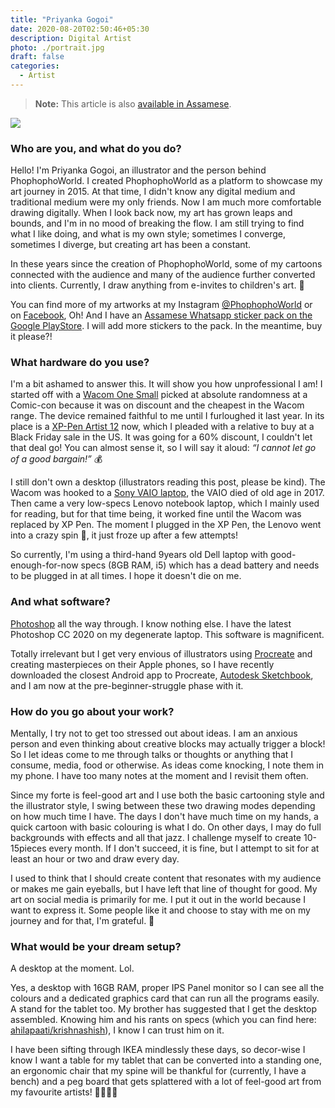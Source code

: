 ```yaml
---
title: "Priyanka Gogoi"
date: 2020-08-20T02:50:46+05:30
description: Digital Artist
photo: ./portrait.jpg
draft: false
categories:
  - Artist
---
```


> **Note:** This article is also [available in Assamese](/interviews/6/priyanka-gogoi/).

![](/interviews/6/portrait.jpg)

### Who are you, and what do you do?

Hello! I'm Priyanka Gogoi, an illustrator and the person behind PhophophoWorld. I created PhophophoWorld as a platform to showcase my art journey in 2015. At that time, I didn't know any digital medium and traditional medium were my only friends. Now I am much more comfortable drawing digitally. When I look back now, my art has grown leaps and bounds, and I'm in no mood of breaking the flow. I am still trying to find what I like doing, and what is my own style; sometimes I converge, sometimes I diverge, but creating art has been a constant.

In these years since the creation of PhophophoWorld, some of my cartoons connected with the audience and many of the audience further converted into clients. Currently, I draw anything from e-invites to children's art. 🎨

You can find more of my artworks at my Instagram [@PhophophoWorld](https://www.instagram.com/phophophoworld/) or on [Facebook](https://www.facebook.com/theartworldofphophopho/), 
Oh! And I have an [Assamese Whatsapp sticker pack on the Google PlayStore](https://play.google.com/store/apps/details?id=com.phophophoworld.generalstickerpack). I will add more stickers to the pack. In the meantime, buy it please?!

### What hardware do you use?

I'm a bit ashamed to answer this. It will show you how unprofessional I am!
I started off with a [Wacom One Small](http://archive.is/Lhf4Y) picked at absolute randomness at a Comic-con because it was on discount and the cheapest in the Wacom range. The device remained faithful to me until I furloughed it last year. In its place is a [XP-Pen Artist 12](http://archive.is/W3ggX) now, which I pleaded with a relative to buy at a Black Friday sale in the US. It was going for a 60% discount, I couldn't let that deal go!
You can almost sense it, so I will say it aloud: _“I cannot let go of a good bargain!”_ 💰

I still don't own a desktop (illustrators reading this post, please be kind). The Wacom was hooked to a [Sony VAIO laptop](https://en.wikipedia.org/wiki/Vaio), the VAIO died of old age in 2017. Then came a very low-specs Lenovo notebook laptop, which I mainly used for reading, but for that time being, it worked fine until the Wacom was replaced by XP Pen. The moment I plugged in the XP Pen, the Lenovo went into a crazy spin 🤖, it just froze up after a few attempts!

So currently, I'm using a third-hand 9years old Dell laptop with good-enough-for-now specs (8GB RAM, i5) which has a dead battery and needs to be plugged in at all times. I hope it doesn't die on me.

### And what software?

[Photoshop](https://en.wikipedia.org/wiki/Adobe_Photoshop) all the way through. I know nothing else. I have the latest Photoshop CC 2020 on my degenerate laptop. This software is magnificent.

Totally irrelevant but I get very envious of illustrators using [Procreate](https://en.wikipedia.org/wiki/Procreate_(software)) and creating masterpieces on their Apple phones, so I have recently downloaded the closest Android app to Procreate, [Autodesk Sketchbook](https://en.wikipedia.org/wiki/Autodesk_SketchBook_Pro), and I am now at the pre-beginner-struggle phase with it.

### How do you go about your work?

Mentally, I try not to get too stressed out about ideas. I am an anxious person and even thinking about creative blocks may actually trigger a block! So I let ideas come to me through talks or thoughts or anything that I consume, media, food or otherwise. As ideas come knocking, I note them in my phone. I have too many notes at the moment and I revisit them often.

Since my forte is feel-good art and I use both the basic cartooning style and the illustrator style, I swing between these two drawing modes depending on how much time I have. The days I don't have much time on my hands, a quick cartoon with basic colouring is what I do. On other days, I may do full backgrounds with effects and all that jazz. I challenge myself to create 10-15pieces every month. If I don't succeed, it is fine, but I attempt to sit for at least an hour or two and draw every day.

I used to think that I should create content that resonates with my audience or makes me gain eyeballs, but I have left that line of thought for good. My art on social media is primarily for me. I put it out in the world because I want to express it. Some people like it and choose to stay with me on my journey and for that, I'm grateful. 🤗


### What would be your dream setup?

A desktop at the moment. Lol.

Yes, a desktop with 16GB RAM, proper IPS Panel monitor so I can see all the colours and a dedicated graphics card that can run all the programs easily. A stand for the tablet too. My brother has suggested that I get the desktop assembled. Knowing him and his rants on specs (which you can find here: [ahilapaati/krishnashish](/interviews/3/krishnashish/)), I know I can trust him on it.

I have been sifting through IKEA mindlessly these days, so decor-wise I know I want a table for my tablet that can be converted into a standing one, an ergonomic chair that my spine will be thankful for (currently, I have a bench) and a peg board that gets splattered with a lot of feel-good art from my favourite artists! 👨‍🎨👩‍🎨

